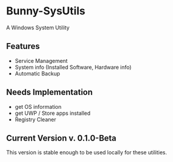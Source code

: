 # Bunny-SysUtils

A Windows System Utility

## Features

- Service Management  
- System info (Installed Software, Hardware info)
- Automatic Backup

## Needs Implementation

- get OS information  
- get UWP / Store apps installed
- Registry Cleaner

## Current Version v. 0.1.0-Beta

This version is stable enough to be used locally for these utilities.

